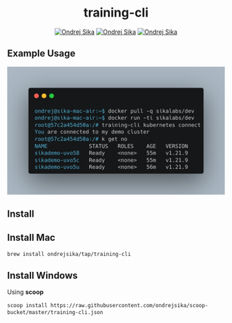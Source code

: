 <p align="center">
  <h1 align="center">training-cli</h1>
  <p align="center">
    <a href="https://sika.io"><img alt="Ondrej Sika" src="https://img.shields.io/badge/OPENSOURCE BY-ONDREJ SIKA-131480?style=for-the-badge"></a>
    <a href="https://sika.io"><img alt="Ondrej Sika" src="https://img.shields.io/badge/-sika.io-gray?style=for-the-badge"></a>
    <a href="mailto:ondrej@sika.io"><img alt="Ondrej Sika" src="https://img.shields.io/badge/-ondrej@sika.io-gray?style=for-the-badge"></a>
  </p>
</p>

## Example Usage

![](./misc/images/training-cli_kubernetes_connect.png)

## Install

## Install Mac

```
brew install ondrejsika/tap/training-cli
```

## Install Windows

Using **scoop**

```
scoop install https://raw.githubusercontent.com/ondrejsika/scoop-bucket/master/training-cli.json
```
